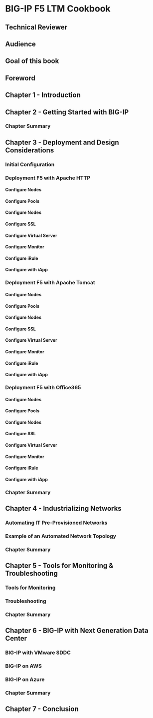 # BIG-IP F5 LTM Cookbook

## Technical Reviewer

##  Audience

##  Goal of this book

##  Foreword

##  Chapter 1 - Introduction

##  Chapter 2 - Getting Started with BIG-IP

###  Chapter Summary

## Chapter 3 - Deployment  and Design Considerations

### Initial Configuration

### Deployment  F5 with Apache HTTP

#### Configure Nodes

#### Configure Pools

#### Configure Nodes

#### Configure SSL

#### Configure Virtual Server

#### Configure Monitor

#### Configure iRule

#### Configure with iApp

### Deployment  F5 with Apache Tomcat

#### Configure Nodes

#### Configure Pools

#### Configure Nodes

#### Configure SSL

#### Configure Virtual Server

#### Configure Monitor

#### Configure iRule

#### Configure with iApp

### Deployment  F5 with Office365

#### Configure Nodes

#### Configure Pools

#### Configure Nodes

#### Configure SSL

#### Configure Virtual Server

#### Configure Monitor

#### Configure iRule

#### Configure with iApp

###  Chapter Summary

##  Chapter 4 - Industrializing Networks

###  Automating IT  Pre-Provisioned Networks

###  Example of an Automated  Network Topology

###  Chapter Summary

##  Chapter 5 - Tools for Monitoring & Troubleshooting

### Tools for Monitoring

### Troubleshooting

###  Chapter Summary

## Chapter 6 - BIG-IP with Next Generation Data Center

### BIG-IP with VMware SDDC

### BIG-IP on AWS

### BIG-IP on Azure

###  Chapter Summary

##  Chapter 7 - Conclusion

